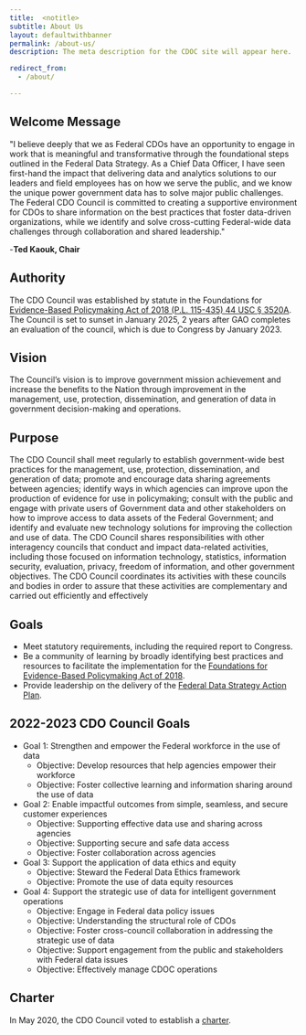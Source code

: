 ```yaml
---
title:  <notitle>
subtitle: About Us
layout: defaultwithbanner
permalink: /about-us/
description: The meta description for the CDOC site will appear here.

redirect_from:
  - /about/

---
```

## Welcome Message

"I believe deeply that we as Federal CDOs have an opportunity to engage in work that is meaningful and transformative through the foundational steps outlined in the Federal Data Strategy.  As a Chief Data Officer, I have seen first-hand the impact that delivering data and analytics solutions to our leaders and field employees has on how we serve the public, and we know the unique power government data has to solve major public challenges.  The Federal CDO Council is committed to creating a supportive environment for CDOs to share information on the best practices that foster data-driven organizations, while we identify and solve cross-cutting Federal-wide data challenges through collaboration and shared leadership." 

-**Ted Kaouk, Chair**


## Authority

The CDO Council was established by statute in the Foundations for [Evidence-Based Policymaking Act of 2018 (P.L. 115-435) 44 USC § 3520A](https://www.congress.gov/bill/115th-congress/house-bill/4174/text). The Council is set to sunset in January 2025, 2 years after GAO completes an evaluation of the council, which is due to Congress by January 2023.

## Vision
The Council’s vision is to improve government mission achievement and increase the benefits to the Nation through improvement in the management, use, protection, dissemination, and generation of data in government decision-making and operations. 

## Purpose
The CDO Council shall meet regularly to establish government-wide best practices for the management, use, protection, dissemination, and generation of data; promote and encourage data sharing agreements between agencies; identify ways in which agencies can improve upon the production of evidence for use in policymaking; consult with the public and engage with private users of Government data and other stakeholders on how to improve access to data assets of the Federal Government; and identify and evaluate new technology solutions for improving the collection and use of data. The CDO Council shares responsibilities with other interagency councils that conduct and impact data-related activities, including those focused on information technology, statistics, information security, evaluation, privacy, freedom of information, and other government objectives. The CDO Council coordinates its activities with these councils and bodies in order to assure that these activities are complementary and carried out efficiently and effectively

## Goals
* Meet statutory requirements, including the required report to Congress. 
* Be a community of learning by broadly identifying best practices and resources to facilitate the implementation for the [Foundations for Evidence-Based Policymaking Act of 2018](https://www.congress.gov/bill/115th-congress/house-bill/4174/text).
* Provide leadership on the delivery of the [Federal Data Strategy Action Plan](https://strategy.data.gov/action-plan/).

## 2022-2023 CDO Council Goals
* Goal 1: Strengthen and empower the Federal workforce in the use of data
    * Objective: Develop resources that help agencies empower their workforce
    * Objective: Foster collective learning and information sharing around the use of data
* Goal 2: Enable impactful outcomes from simple, seamless, and secure customer experiences
    * Objective: Supporting effective data use and sharing across agencies
    * Objective: Supporting secure and safe data access
    * Objective: Foster collaboration across agencies
* Goal 3: Support the application of data ethics and equity
    * Objective: Steward the Federal Data Ethics framework
    * Objective: Promote the use of data equity resources
* Goal 4: Support the strategic use of data for intelligent government operations
    * Objective: Engage in Federal data policy issues
    * Objective: Understanding the structural role of CDOs
    * Objective: Foster cross-council collaboration in addressing the strategic use of data
    * Objective: Support engagement from the public and stakeholders with Federal data issues
    * Objective: Effectively manage CDOC operations

## Charter
In May 2020, the CDO Council voted to establish a <a href="{{ site.baseurl}}/assets/documents/cdo-council-charter-061820.pdf"> charter</a>.
